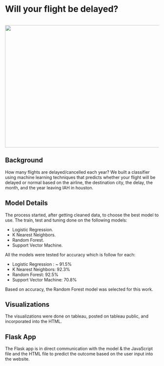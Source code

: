 # Will your flight be delayed? 
<br> 

<img src = "https://www.smartertravel.com/uploads/2013/10/stm52582875d01ca20131011.jpg" width = 600 height= 400>

## Background 

How many flights are delayed/cancelled each year? We built a classifier using machine learning techniques that predicts whether your flight will be delayed or normal based on the 
airline, the destination city, the delay, the month, and the year leaving IAH in houston. 

## Model Details 

The process started, after getting cleaned data, to choose the best model to use. The train, test and tuning done on the following models:

 - Logistic Regression.
 - K Nearest Neighbors.
 - Random Forest.
 - Support Vector Machine.

All the models were tested for accuracy which is follow for each:

 - Logistic Regression : ~ 91.5%
 - K Nearest Neighbors: 92.3%
 - Random Forest: 92.5%
 - Support Vector Machine: 70.8%

Based on accuracy, the Random Forest model was selected for this work.
  
## Visualizations 

The visualizations were done on tableau, posted on tableau public, and incorporated into the HTML. 

## Flask App 

The Flask app is in direct communication with the model & the JavaScript file and the HTML file to predict the outcome based on the user input into the website. 



